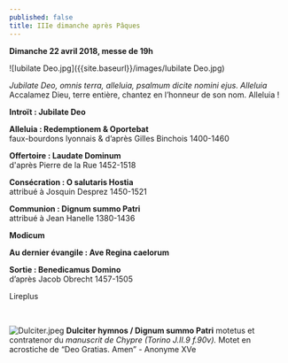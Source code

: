 ```yaml
---
published: false
title: IIIe dimanche après Pâques
---
```

**Dimanche 22 avril 2018, messe de 19h**  

![Iubilate Deo.jpg]({{site.baseurl}}/images/Iubilate Deo.jpg)

*Jubilate Deo, omnis terra, alleluia, psalmum dicite nomini ejus. Alleluia*  
Accalamez Dieu, terre entière, chantez en l’honneur de son nom. Alleluia !

**Introït : Jubilate Deo**

**Alleluia : Redemptionem & Oportebat**  
faux-bourdons lyonnais & d’après Gilles Binchois 1400-1460

**Offertoire : Laudate Dominum**  
d'après Pierre de la Rue 1452-1518

**Consécration : O salutaris Hostia**  
attribué à Josquin Desprez 1450-1521

**Communion : Dignum summo Patri**  
attribué à Jean Hanelle 1380-1436

**Modicum**

**Au dernier évangile : Ave Regina caelorum**

**Sortie : Benedicamus Domino**  
d’après Jacob Obrecht 1457-1505

Lireplus

&nbsp;

![Dulciter.jpeg]({{site.baseurl}}/images/Dulciter.jpeg)
**Dulciter hymnos / Dignum summo Patri** motetus et contratenor du *manuscrit de Chypre (Torino J.II.9 f.90v).* Motet en acrostiche de “Deo Gratias. Amen” - Anonyme XVe